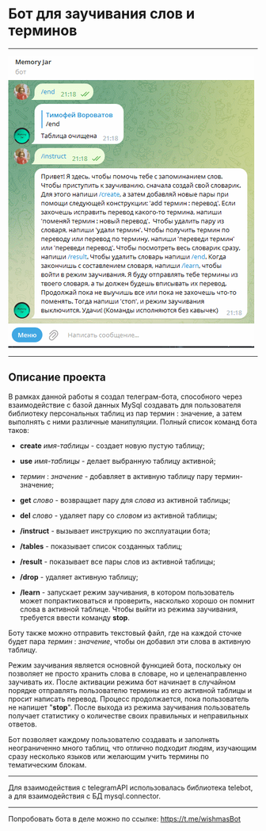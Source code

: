 # Бот для заучивания слов и терминов

---

![preview](bot_gif.gif)

---

## Описание проекта
В рамках данной работы я создал телеграм-бота, способного через взаимодействие с базой данных MySql создавать для пользователя библиотеку персональных таблиц из пар термин : значение, а затем выполнять с ними различные манипуляции. Полный список команд бота таков:

* **create** *имя-таблицы* - создает новую пустую таблицу;
* **use** *имя-таблицы* - делает выбранную таблицу активной;
* *термин* : *значение* - добавляет в активную таблицу пару термин-значение;
* **get** *слово* - возвращает пару для *слова* из активной таблицы;
* **del** *слово* - удаляет пару со *словом* из активной таблицы;

* **/instruct** - вызывает инструкцию по эксплуатации бота;
* **/tables** - показывает список созданных таблиц;
* **/result** - показывает все пары слов из активной таблицы;
* **/drop** - удаляет активную таблицу;
* **/learn** - запускает режим заучивания, в котором пользователь может попрактиковаться и проверить, насколько хорошо он помнит слова в активной таблице.
Чтобы выйти из режима заучивания, требуется ввести команду **stop**.

Боту также можно отправить текстовый файл, где на каждой сточке будет пара *термин* : *значение*, чтобы он добавил эти слова в активную таблицу.

Режим заучивания является основной функцией бота, поскольку он позволяет не просто хранить слова в словаре, но и целенаправленно заучивать их. После активации режима бот начинает в случайном порядке отправлять пользователю термины из его активной таблицы и просит написать перевод. Процесс продолжается, пока пользователь не напишет "**stop**". После выхода из режима заучивания пользователь получает статистику о количестве своих правильных и неправильных ответов.

Бот позволяет каждому пользователю создавать и заполнять неограниченно много таблиц, что отлично подходит людям, изучающим сразу несколько языков или желающим учить термины по тематическим блокам.

---

Для взаимодействия с telegramAPI использовалась библиотека telebot, а для взаимодействия с БД mysql.connector.

---

Попробовать бота в деле можно по ссылке: https://t.me/wishmasBot
